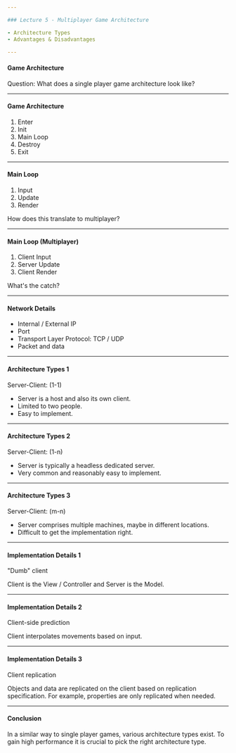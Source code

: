 ```yaml
---

### Lecture 5 - Multiplayer Game Architecture

- Architecture Types
- Advantages & Disadvantages

---
```


#### Game Architecture

Question: What does a single player game architecture look like?

---

#### Game Architecture

1. Enter
2. Init
3. Main Loop
4. Destroy
5. Exit

---

#### Main Loop

1. Input
2. Update
3. Render

How does this translate to multiplayer?

---

#### Main Loop (Multiplayer)

1. Client Input
2. Server Update
3. Client Render

What's the catch?

---

#### Network Details

- Internal / External IP
- Port
- Transport Layer Protocol: TCP / UDP
- Packet and data

---

#### Architecture Types 1

Server-Client: (1-1)

- Server is a host and also its own client.
- Limited to two people.
- Easy to implement.

---

#### Architecture Types 2

Server-Client: (1-n)

- Server is typically a headless dedicated server.
- Very common and reasonably easy to implement.

---

#### Architecture Types 3

Server-Client: (m-n)

- Server comprises multiple machines, maybe in different locations.
- Difficult to get the implementation right.

---

#### Implementation Details 1

"Dumb" client

Client is the View / Controller and Server is the Model.

---

#### Implementation Details 2

Client-side prediction

Client interpolates movements based on input.

---

#### Implementation Details 3

Client replication

Objects and data are replicated on the client based on replication specification.
For example, properties are only replicated when needed.

---

#### Conclusion

In a similar way to single player games, various architecture types exist.
To gain high performance it is crucial to pick the right architecture type.

